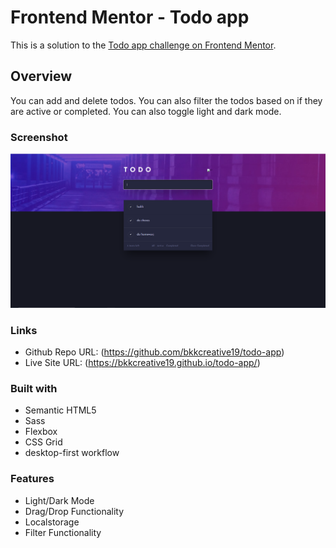 # Frontend Mentor - Todo app

This is a solution to the [Todo app challenge on Frontend Mentor](https://www.frontendmentor.io/challenges/todo-app-Su1_KokOW).

## Overview

You can add and delete todos. You can also filter the todos based on if they are active or completed. You can also toggle light and dark mode.

### Screenshot

![](./images/yayy.PNG)

### Links

- Github Repo URL: (https://github.com/bkkcreative19/todo-app)
- Live Site URL: (https://bkkcreative19.github.io/todo-app/)

### Built with

- Semantic HTML5
- Sass
- Flexbox
- CSS Grid
- desktop-first workflow

### Features

- Light/Dark Mode
- Drag/Drop Functionality
- Localstorage
- Filter Functionality
